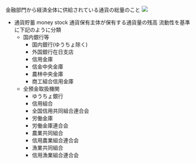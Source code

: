 金融部門から経済全体に供給されている通貨の総量のこと
![](https://www.jcer.or.jp/column/fukao/img/0906fukaograph1.jpg)




- 通貨貯蓄 money stock
    通貨保有主体が保有する通貨量の残高
    流動性を基準に下記のように分類
    - 国内銀行等
        - 国内銀行(ゆうちょ除く)
        - 外国銀行在日支店
        - 信用金庫
        - 信金中央金庫
        - 農林中央金庫
        - 商工組合信用金庫
    - 全預金取扱機関
        - ゆうちょ銀行
        - 信用組合
        - 全国信用共同組合連合会
        - 労働金庫
        - 労働金庫連合会
        - 農業共同組合
        - 信用農業組合連合会
        - 漁業共同組合
        - 信用漁業組合連合会